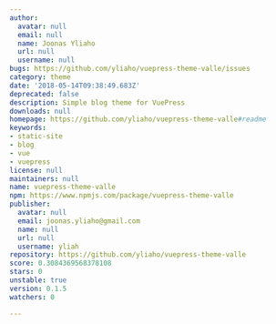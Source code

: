 ```yaml
---
author:
  avatar: null
  email: null
  name: Joonas Yliaho
  url: null
  username: null
bugs: https://github.com/yliaho/vuepress-theme-valle/issues
category: theme
date: '2018-05-14T09:38:49.683Z'
deprecated: false
description: Simple blog theme for VuePress
downloads: null
homepage: https://github.com/yliaho/vuepress-theme-valle#readme
keywords:
- static-site
- blog
- vue
- vuepress
license: null
maintainers: null
name: vuepress-theme-valle
npm: https://www.npmjs.com/package/vuepress-theme-valle
publisher:
  avatar: null
  email: joonas.yliaho@gmail.com
  name: null
  url: null
  username: yliah
repository: https://github.com/yliaho/vuepress-theme-valle
score: 0.3084369568378108
stars: 0
unstable: true
version: 0.1.5
watchers: 0

---
```



